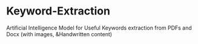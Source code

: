 # Keyword-Extraction
Artificial Intelligence Model for Useful Keywords extraction from PDFs and Docx (with images, &amp;Handwritten content)

